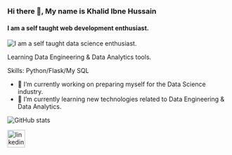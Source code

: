 ### Hi there 👋, My name is Khalid Ibne Hussain
#### I am a self taught web development enthusiast.
![I am a self taught data science enthusiast.](https://media-exp1.licdn.com/dms/image/C5616AQHtrd0iu5Pvdg/profile-displaybackgroundimage-shrink_200_800/0/1660540612099?e=1666224000&v=beta&t=VE5KvZ15_C5_S-PB4p9OWjQ8ECtHp4ROPSfLS7gPxQA)

Learning Data Engineering & Data Analytics tools.

Skills: Python/Flask/My SQL

- 🔭 I’m currently working on preparing myself for the Data Science industry. 
- 🌱 I’m currently learning new technologies related to Data Engineering & Data Analytics. 




![GitHub stats](https://github-readme-stats.vercel.app/api?username=khalid-Ibne-Hussain&show_icons=true)  

[<img src='https://cdn.jsdelivr.net/npm/simple-icons@3.0.1/icons/linkedin.svg' alt='linkedin' height='40'>](https://www.linkedin.com/in/https://www.linkedin.com/in/khalid-tuhin/)  

